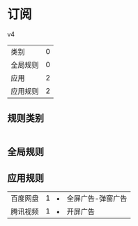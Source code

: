 # 订阅

v4

|||
| - |:-:|
|类别|0|
|全局规则|0|
|应用|2|
|应用规则|2|

## 规则类别

|||
| - |:-:|


## 全局规则



## 应用规则

||||
| - |:-:|-|
|百度网盘|1|<li>全屏广告-弹窗广告|
|腾讯视频|1|<li>开屏广告|
